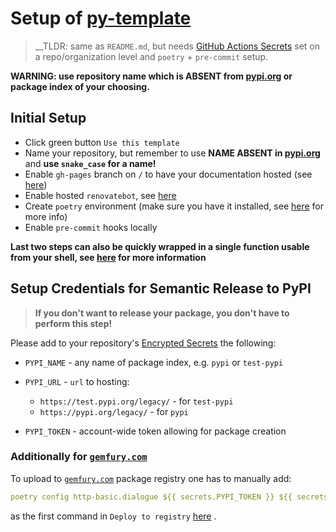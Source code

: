 # Setup of [py-template](https://github.com/inovintell/template)

> __TLDR: same as `README.md`, but needs
[GitHub Actions Secrets](https://docs.github.com/en/rest/actions/secrets)
set on a repo/organization level and `poetry` + `pre-commit` setup.

__WARNING: use repository name which is ABSENT from
[pypi.org](https://pypi.org/) or package index of your choosing.__

## Initial Setup

- Click green button `Use this template`
- Name your repository, but remember to use
__NAME ABSENT in [pypi.org](https://pypi.org/)__ and
__use `snake_case` for a name!__
- Enable `gh-pages` branch on `/` to have your documentation hosted
(see [here](https://docs.github.com/en/pages/quickstart))
- Enable hosted `renovatebot`, see [here](https://github.com/marketplace/renovate)
- Create `poetry` environment (make sure you have it installed, see
[here](https://python-poetry.org/docs/#installation) for more info)
- Enable `pre-commit` hooks locally

__Last two steps can also be quickly wrapped in a single function
usable from your shell, see
[here](https://inovintell.github.io/docs-template/py-template/tricks/)
for more information__

## Setup Credentials for Semantic Release to PyPI

> __If you don't want to release your package,
you don't have to perform this step!__

Please add to your repository's
[Encrypted Secrets](https://docs.github.com/en/actions/security-guides/encrypted-secrets)
the following:

- `PYPI_NAME` - any name of package index, e.g. `pypi` or `test-pypi`
- `PYPI_URL` - `url` to hosting:

  - `https://test.pypi.org/legacy/` - for `test-pypi`
  - `https://pypi.org/legacy/` - for `pypi`

- `PYPI_TOKEN` - account-wide token allowing for package creation

### Additionally for [`gemfury.com`](https://gemfury.com/)

To upload to [`gemfury.com`](https://gemfury.com/) package registry
one has to manually add:
<!-- markdownlint-disable -->
```yaml
poetry config http-basic.dialogue ${{ secrets.PYPI_TOKEN }} ${{ secrets.PYPI_TOKEN }}
```
<!-- markdownlint-enable-->

as the first command in `Deploy to registry`
[here](https://github.com/inovintell/py-template/blob/main/.github/workflows/python-release.yml#L41)
.
